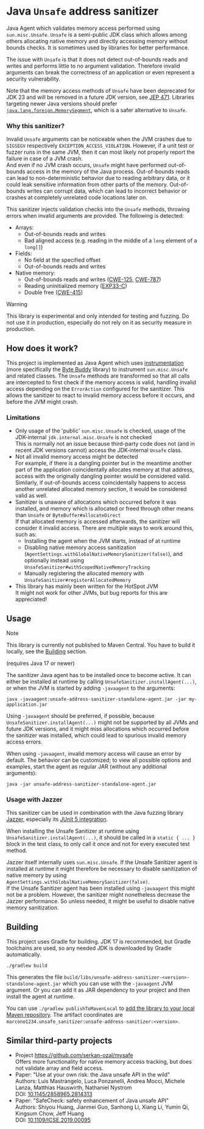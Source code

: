 # Java `Unsafe` address sanitizer

Java Agent which validates memory access performed using `sun.misc.Unsafe`. `Unsafe` is a semi-public JDK class
which allows among others allocating native memory and directly accessing memory without bounds checks. It is
sometimes used by libraries for better performance.

The issue with `Unsafe` is that it does not detect out-of-bounds reads and writes and performs little to no argument
validation. Therefore invalid arguments can break the correctness of an application or even represent a security
vulnerability.

Note that the memory access methods of `Unsafe` have been deprecated for JDK 23 and will be removed in a future JDK
version, see [JEP 471](https://openjdk.org/jeps/471). Libraries targeting newer Java versions should prefer
[`java.lang.foreign.MemorySegment`](https://docs.oracle.com/en/java/javase/22/docs/api/java.base/java/lang/foreign/MemorySegment.html),
which is a safer alternative to `Unsafe`.

### Why this sanitizer?

Invalid `Unsafe` arguments can be noticeable when the JVM crashes due to `SIGSEGV` respectively
`EXCEPTION_ACCESS_VIOLATION`. However, if a unit test or fuzzer runs in the same JVM, then it can most likely not
properly report the failure in case of a JVM crash.\
And even if no JVM crash occurs, `Unsafe` might have performed out-of-bounds access in the memory of the Java
process. Out-of-bounds reads can lead to non-deterministic behavior due to reading arbitrary data, or it could
leak sensitive information from other parts of the memory. Out-of-bounds writes can corrupt data, which can
lead to incorrect behavior or crashes at completely unrelated code locations later on.

This sanitizer injects validation checks into the `Unsafe` methods, throwing errors when invalid arguments
are provided. The following is detected:

- Arrays:
  - Out-of-bounds reads and writes
  - Bad aligned access (e.g. reading in the middle of a `long` element of a `long[]`)
- Fields:
  - No field at the specified offset
  - Out-of-bounds reads and writes
- Native memory:
  - Out-of-bounds reads and writes ([CWE-125](https://cwe.mitre.org/data/definitions/125.html), [CWE-787](https://cwe.mitre.org/data/definitions/787.html))
  - Reading uninitialized memory ([EXP33-C](https://wiki.sei.cmu.edu/confluence/display/c/EXP33-C.+Do+not+read+uninitialized+memory))
  - Double free ([CWE-415](https://cwe.mitre.org/data/definitions/415.html))

> [!WARNING]  
> This library is experimental and only intended for testing and fuzzing. Do not use it in production, especially do
> not rely on it as security measure in production.

## How does it work?

This project is implemented as Java Agent which uses [instrumentation](https://docs.oracle.com/en/java/javase/17/docs/api/java.instrument/java/lang/instrument/package-summary.html)
(more specifically the [Byte Buddy](https://github.com/raphw/byte-buddy) library) to instrument `sun.misc.Unsafe` and
related classes. The `Unsafe` methods are transformed so that all calls are intercepted to first check if the memory
access is valid, handling invalid access depending on the `ErrorAction` configured for the sanitizer. This allows the
sanitizer to react to invalid memory access before it occurs, and before the JVM might crash.

### Limitations

- Only usage of the 'public' `sun.misc.Unsafe` is checked, usage of the JDK-internal `jdk.internal.misc.Unsafe` is not
  checked\
  This is normally not an issue because third-party code does not (and in recent JDK versions cannot) access the
  JDK-internal `Unsafe` class.
- Not all invalid memory access might be detected\
  For example, if there is a dangling pointer but in the meantime another part of the application coincidentally
  allocates memory at that address, access with the originally dangling pointer would be considered valid. Similarly,
  if out-of-bounds access coincidentally happens to access another unrelated allocated memory section, it would be
  considered valid as well.
- Sanitizer is unaware of allocations which occurred before it was installed, and memory which is allocated or freed
  through other means than `Unsafe` or `ByteBuffer#allocateDirect`\
  If that allocated memory is accessed afterwards, the sanitizer will consider it invalid access. There are multiple
  ways to work around this, such as:
   - Installing the agent when the JVM starts, instead of at runtime
   - Disabling native memory access sanitization (`AgentSettings.withGlobalNativeMemorySanitizer(false)`), and
     optionally instead using `UnsafeSanitizer#withScopedNativeMemoryTracking`
   - Manually registering the allocated memory with `UnsafeSanitizer#registerAllocatedMemory`
- This library has mainly been written for the HotSpot JVM\
  It might not work for other JVMs, but bug reports for this are appreciated!

## Usage

> [!NOTE]
> This library is currently not published to Maven Central. You have to build it locally, see the [Building](#building)
> section.

(requires Java 17 or newer)

The sanitizer Java agent has to be installed once to become active. It can either be installed at runtime by calling
`UnsafeSanitizer.installAgent(...)`, or when the JVM is started by adding `-javaagent` to the arguments: 
```
java -javaagent:unsafe-address-sanitizer-standalone-agent.jar -jar my-application.jar
```

Using `-javaagent` should be preferred, if possible, because `UnsafeSanitizer.installAgent(...)` might not be supported
by all JVMs and future JDK versions, and it might miss allocations which occurred before the sanitizer was installed,
which could lead to spurious invalid memory access errors.

When using `-javaagent`, invalid memory access will cause an error by default. The behavior can be customized; to view
all possible options and examples, start the agent as regular JAR (without any additional arguments):
```
java -jar unsafe-address-sanitizer-standalone-agent.jar
```

### Usage with Jazzer

This sanitizer can be used in combination with the Java fuzzing library [Jazzer](https://github.com/CodeIntelligenceTesting/jazzer),
especially its [JUnit 5 integration](https://github.com/CodeIntelligenceTesting/jazzer?tab=readme-ov-file#junit-5).

When installing the Unsafe Sanitizer at runtime using `UnsafeSanitizer.installAgent(...)`, it should be called in a
`static { ... }` block in the test class, to only call it once and not for every executed test method. 

Jazzer itself internally uses `sun.misc.Unsafe`. If the Unsafe Sanitizer agent is installed at runtime it might
therefore be necessary to disable sanitization of native memory by using `AgentSettings.withGlobalNativeMemorySanitizer(false)`.\
If the Unsafe Sanitizer agent has been installed using `-javaagent` this might not be a problem. However, the
sanitizer might nonetheless decrease the Jazzer performance. So unless needed, it might be useful to disable native
memory sanitization.

## Building

This project uses Gradle for building. JDK 17 is recommended, but Gradle toolchains are used, so any needed JDK
is downloaded by Gradle automatically.

```
./gradlew build
```

This generates the file `build/libs/unsafe-address-sanitizer-<version>-standalone-agent.jar` which you can use with the
`-javaagent` JVM argument. Or you can add it as JAR dependency to your project and then install the agent at runtime.

You can use `./gradlew publishToMavenLocal` to [add the library to your local Maven repository](https://docs.gradle.org/current/userguide/publishing_maven.html#publishing_maven:install).
The artifact coordinates are `marcono1234.unsafe_sanitizer:unsafe-address-sanitizer:<version>`.

## Similar third-party projects

- Project https://github.com/serkan-ozal/mysafe \
  Offers more functionality for native memory access tracking, but does not validate array and field access.
- Paper: "Use at your own risk: the Java unsafe API in the wild"\
  Authors: Luis Mastrangelo, Luca Ponzanelli, Andrea Mocci, Michele Lanza, Matthias Hauswirth, Nathaniel Nystrom\
  DOI: [10.1145/2858965.2814313](https://doi.org/10.1145/2858965.2814313)
- Paper: "SafeCheck: safety enhancement of Java unsafe API"\
  Authors: Shiyou Huang, Jianmei Guo, Sanhong Li, Xiang Li, Yumin Qi, Kingsum Chow, Jeff Huang\
  DOI: [10.1109/ICSE.2019.00095](https://doi.org/10.1109/ICSE.2019.00095)
